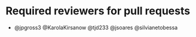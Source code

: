 # Required reviewers for pull requests
* @jpgross3 @KarolaKirsanow @tjd233 @jsoares @silvianetobessa 
